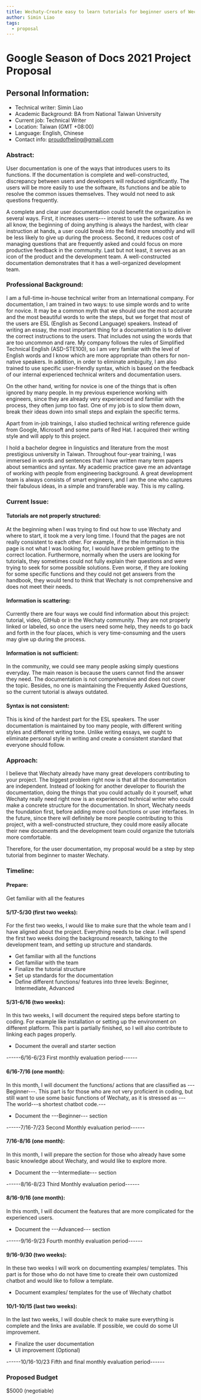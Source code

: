 ```yaml
---
title: Wechaty-Create easy to learn tutorials for beginner users of Wechaty
author: Simin Liao
tags:
  - proposal
---
```


# Google Season of Docs 2021 Project Proposal

## Personal Information:

* Technical writer: Simin Liao
* Academic Background: BA from National Taiwan University
* Current job: Technical Writer
* Location: Taiwan (GMT +08:00)
* Language: English, Chinese
* Contact info: proudofheling@gmail.com


### Abstract:

User documentation is one of the ways that introduces users to its functions. If the documentation is complete and well-constructed, discrepancy between users and developers will reduced significantly. The users will be more easily to use the software, its functions and be able to resolve the common issues themselves. They would not need to ask questions frequently. 

A complete and clear user documentation could benefit the organization in several ways. First, it increases users--- interest to use the software. As we all know, the beginning of doing anything is always the hardest, with clear instruction at hands, a user could break into the field more smoothly and will be less likely to give up during the process. Second, it reduces cost of managing questions that are frequently asked and could focus on more productive feedback in the community. Last but not least, it serves as an icon of the product and the development team. A well-constructed documentation demonstrates that it has a well-organized development team.

### Professional Background:

I am a full-time in-house technical writer from an International company. For documentation, I am trained in two ways: to use simple words and to write for novice. It may be a common myth that we should use the most accurate and the most beautiful words to write the steps, but we forget that most of the users are ESL (English as Second Language) speakers. Instead of writing an essay, the most important thing for a documentation is to deliver the correct instructions to the users. That includes not using the words that are too uncommon and rare. My company follows the rules of Simplified Technical English (ASD-STE100), so I am very familiar with the level of English words and I know which are more appropriate than others for non-native speakers. In addition, in order to eliminate ambiguity, I am also trained to use specific user-friendly syntax, which is based on the feedback of our internal experienced technical writers and documentation users.

On the other hand, writing for novice is one of the things that is often ignored by many people. In my previous experience working with engineers, since they are already very experienced and familiar with the process, they often jump too fast. One of my job is to slow them down, break their ideas down into small steps and explain the specific terms. 

Apart from in-job trainings, I also studied technical writing reference guide from Google, Microsoft and some parts of Red Hat. I acquired their writing style and will apply to this project.

I hold a bachelor degree in linguistics and literature from the most prestigious university in Taiwan. Throughout four-year training, I was immersed in words and sentences that I have written many term papers about semantics and syntax. My academic practice gave me an advantage of working with people from engineering background. A great development team is always consists of smart engineers, and I am the one who captures their fabulous ideas, in a simple and transferable way. This is my calling.

### Current Issue:

#### Tutorials are not properly structured: 

At the beginning when I was trying to find out how to use Wechaty and where to start, it took me a very long time. I found that the pages are not really consistent to each other. For example, if the the information in this page is not what I was looking for, I would have problem getting to the correct location. Furthermore, normally when the users are looking for tutorials, they sometimes could not fully explain their questions and were trying to seek for some possible solutions. Even worse, if they are looking for some specific functions and they could not get answers from the handbook, they would tend to think that Wechaty is not comprehensive and does not meet their needs.

#### Information is scattering:

Currently there are four ways we could find information about this project: tutorial, video, GitHub or in the Wechaty community. They are not properly linked or labeled, so once the users need some help, they needs to go back and forth in the four places, which is very time-consuming and the users may give up during the process. 

#### Information is not sufficient:

In the community, we could see many people asking simply questions everyday. The main reason is because the users cannot find the answer they need. The documentation is not comprehensive and does not cover the topic. Besides, no one is maintaining the Frequently Asked Questions, so the current tutorial is always outdated.

#### Syntax is not consistent:

This is kind of the hardest part for the ESL speakers. The user documentation is maintained by too many people, with different writing styles and different writing tone. Unlike writing essays, we ought to eliminate personal style in writing and create a consistent standard that everyone should follow.  

### Approach:

I believe that Wechaty already have many great developers contributing to your project. The biggest problem right now is that all the documentation are independent. Instead of looking for another developer to flourish the documentation, doing the things that you could actually do it yourself, what Wechaty really need right now is an experienced technical writer who could make a concrete structure for the documentation. In short, Wechaty needs the foundation first, before adding more cool functions or user interfaces. In the future, since there will definitely be more people contributing to this project, with a well-constructed structure, they could more easily allocate their new documents and the development team could organize the tutorials more comfortable.

Therefore, for the user documentation, my proposal would be a step by step tutorial from beginner to master Wechaty.


### Timeline:

#### Prepare:

Get familiar with all the features


#### 5/17-5/30 (first two weeks):

For the first two weeks, I would like to make sure that the whole team and I have aligned about the project. Everything needs to be clear. I will spend the first two weeks doing the background research, talking to the development team, and setting up structure and standards.

* Get familiar with all the functions
* Get familiar with the team
* Finalize the tutorial structure
* Set up standards for the documentation
* Define different functions/ features into three levels: Beginner, Intermediate, Advanced

#### 5/31-6/16 (two weeks):

In this two weeks, I will document the required steps before starting to coding. For example like installation or setting up the environment on different platform. This part is partially finished, so I will also contribute to linking each pages properly.

* Document the overall and starter section

------6/16-6/23 First monthly evaluation period------

#### 6/16-7/16 (one month):

In this month, I will document the functions/ actions that are classified as ---Beginner---. This part is for those who are not very proficient in coding, but still want to use some basic functions of Wechaty, as it is stressed as ---The world---s shortest chatbot code.---

* Document the ---Beginner--- section

------7/16-7/23 Second Monthly evaluation period------

#### 7/16-8/16 (one month):

In this month, I will prepare the section for those who already have some basic knowledge about Wechaty, and would like to explore more.

* Document the ---Intermediate--- section

------8/16-8/23 Third Monthly evaluation period------

#### 8/16-9/16 (one month):

In this month, I will document the features that are more complicated for the experienced users.

* Document the ---Advanced--- section

------9/16-9/23 Fourth monthly evaluation period------

#### 9/16-9/30 (two weeks):

In these two weeks I will work on documenting examples/ templates. This part is for those who do not have time to create their own customized chatbot and would like to follow a template. 

* Document examples/ templates for the use of Wechaty chatbot

#### 10/1-10/15 (last two weeks):

In the last two weeks, I will double check to make sure everything is complete and the links are available. If possible, we could do some UI improvement.

* Finalize the user documentation
* UI improvement (Optional)

------10/16-10/23 Fifth and final monthly evaluation period------

### Proposed Budget

$5000 (negotiable)






